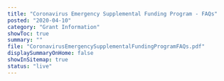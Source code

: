 ```yaml
---
title: "Coronavirus Emergency Supplemental Funding Program - FAQs"
posted: "2020-04-10"
category: "Grant Information"
showToc: true
summary: ""
file: "CoronavirusEmergencySupplementalFundingProgramFAQs.pdf"
displaySummaryOnHome: false
showInSitemap: true
status: "live"
---
```

